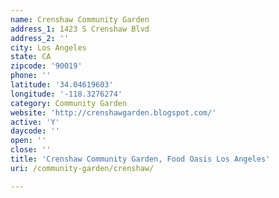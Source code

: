 ```yaml
---
name: Crenshaw Community Garden
address_1: 1423 S Crenshaw Blvd
address_2: ''
city: Los Angeles
state: CA
zipcode: '90019'
phone: ''
latitude: '34.04619603'
longitude: '-118.3276274'
category: Community Garden
website: 'http://crenshawgarden.blogspot.com/'
active: 'Y'
daycode: ''
open: ''
close: ''
title: 'Crenshaw Community Garden, Food Oasis Los Angeles'
uri: /community-garden/crenshaw/

---
```

